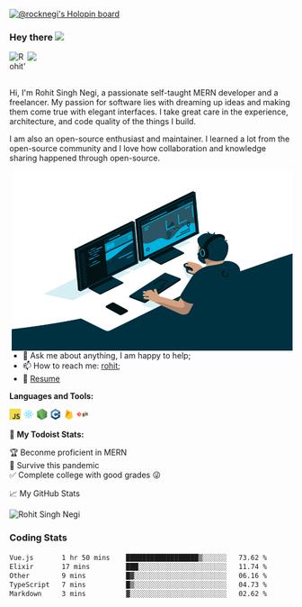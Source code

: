 [![@rocknegi's Holopin board](https://holopin.io/api/user/board?user=rocknegi)](https://holopin.io/@rocknegi)



### Hey there <img src="https://media.giphy.com/media/hvRJCLFzcasrR4ia7z/giphy.gif" width="25px">

<a href="https://www.linkedin.com/in/rohitSinghNegi/">
  <img align="left" alt="Rohit's LinkedIN" height="32" width="32" src="https://raw.githubusercontent.com/peterthehan/peterthehan/master/assets/linkedin.svg" />
</a>

![](https://visitor-badge.glitch.me/badge?page_id=rocknegi.rocknegi)

<br />

Hi, I'm Rohit Singh Negi, a passionate self-taught MERN developer and a freelancer. My passion for software lies with dreaming up ideas and making them come true with elegant interfaces. I take great care in the experience, architecture, and code quality of the things I build.

I am also an open-source enthusiast and maintainer. I learned a lot from the open-source community and I love how collaboration and knowledge sharing happened through open-source.

  <img align="right" alt="GIF" src="https://github.com/rocknegi/rocknegi/blob/main/code.gif?raw=true" width="500" height="320" />
  
- 💬 Ask me about anything, I am happy to help;
- 📫 How to reach me: [rohit](https://www.linkedin.com/in/rohitsinghnegi/);
- 📝 [Resume](https://drive.google.com/file/d/1uqrqttcJyTQoyeHu6mUGef0n9_u3w-WP/view?usp=sharing)

**Languages and Tools:**  

<code><img height="20" src="https://raw.githubusercontent.com/github/explore/80688e429a7d4ef2fca1e82350fe8e3517d3494d/topics/javascript/javascript.png"></code>
<code><img height="20" src="https://raw.githubusercontent.com/github/explore/80688e429a7d4ef2fca1e82350fe8e3517d3494d/topics/react/react.png"></code>
<code><img height="20" src="https://raw.githubusercontent.com/github/explore/80688e429a7d4ef2fca1e82350fe8e3517d3494d/topics/nodejs/nodejs.png"></code>
<code><img height="20" src="https://raw.githubusercontent.com/github/explore/80688e429a7d4ef2fca1e82350fe8e3517d3494d/topics/cpp/cpp.png"></code>
<code><img height="20" src="https://raw.githubusercontent.com/github/explore/80688e429a7d4ef2fca1e82350fe8e3517d3494d/topics/firebase/firebase.png"></code>
<code><img height="20" src="https://raw.githubusercontent.com/github/explore/80688e429a7d4ef2fca1e82350fe8e3517d3494d/topics/git/git.png"></code>


🚧 **My Todoist Stats:**
<!-- TODO-IST:START -->
🏆  Beconme proficient in MERN           
🌸  Survive this pandemic           
✅  Complete college with good grades 😜           
<!-- TODO-IST:END -->

📈 My GitHub Stats

<p align="left"> <img src="https://github-readme-stats.vercel.app/api?username=rocknegi&show_icons=true&theme=nightowl" alt="Rohit Singh Negi" />

### Coding Stats
<!--START_SECTION:waka-->

```text
Vue.js       1 hr 50 mins    ██████████████████▒░░░░░░   73.62 %
Elixir       17 mins         ███░░░░░░░░░░░░░░░░░░░░░░   11.74 %
Other        9 mins          █▓░░░░░░░░░░░░░░░░░░░░░░░   06.16 %
TypeScript   7 mins          █▒░░░░░░░░░░░░░░░░░░░░░░░   04.73 %
Markdown     3 mins          ▓░░░░░░░░░░░░░░░░░░░░░░░░   02.62 %
```

<!--END_SECTION:waka-->


<!--..-->
